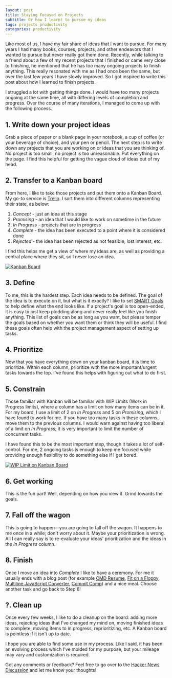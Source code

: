 ```yaml
---
layout: post
title: Staying Focused on Projects
subtitle: Or how I learnt to pursue my ideas
tags: projects productivity
categories: productivity
---
```


Like most of us, I have my fair share of ideas that I want to pursue. For many years I had many books, courses, projects, and other endeavors that I wanted to pursue but never really got them done. Recently, while talking to a friend about a few of my recent projects that I finished or came very close to finishing, he mentioned that he has too many ongoing projects to finish anything. This really resonated with me as I had once been the same, but over the last few years I have slowly improved. So I got inspired to write this post about how I learned to finish projects.

I struggled a lot with getting things done. I would have too many projects ongoing at the same time, all with differing levels of completion and progress. Over the course of many iterations, I managed to come up with the following process.

## 1. Write down your project ideas
Grab a piece of paper or a blank page in your notebook, a cup of coffee (or your beverage of choice), and your pen or pencil. The next step is to write down any projects that you are working on or ideas that you are thinking of. No project is too small, no project is too unreasonable. Put everything on the page. I find this helpful for getting the vague cloud of ideas out of my head.

## 2. Transfer to a Kanban board
From here, I like to take those projects and put them onto a Kanban Board. My go-to service is [Trello](https://trello.com/). I sort them into different columns representing their state, as below:
1. *Concept* - just an idea at this stage
2. *Promising* - an idea that I would like to work on sometime in the future
3. *In Progress* - projects that are in progress
4. *Complete* - the idea has been executed to a point where it is considered done
5. *Rejected* - the idea has been rejected as not feasible, lost interest, etc.

I find this helps me get a view of where my ideas are, as well as providing a central place where they sit, so I never lose an idea.

<p class="center">
    <a href="https://twitter.com/sonniesedge/status/913282229408866304">
        <img src="{{site.baseurl}}/img/2019-11-18-staying-focused/in-progress.png" alt="Kanban Board">
    </a>
</p>

## 3. Define
To me, this is the hardest step. Each idea needs to be defined. The goal of the idea is to execute on it, but what is it exactly? I like to set [SMART Goals](https://corporatefinanceinstitute.com/resources/knowledge/other/smart-goal/) to help define what the end looks like. If a project's goal is too open-ended, it is easy to just keep plodding along and never really feel like you finish anything. This list of goals can be as long as you want, but please temper the goals based on whether you want them or think they will be useful. I find these goals often help with the project management aspect of setting up tasks.

## 4. Prioritize
Now that you have everything down on your kanban board, it is time to prioritize. Within each column, prioritize with the more important/urgent tasks towards the top. I've found this helps with figuring out what to do first.

## 5. Constrain
Those familiar with Kanban will be familiar with WIP Limits (Work in Progress limits), where a column has a limit on how many items can be in it. For my board, I use a limit of 2 on *In Progress* and 5 on *Promising*, which I have found to work for me. If you have too many tasks in these columns, move them to the previous columns. I would warn against having too liberal of a limit on *In Progress*; it is very important to limit the number of concurrent tasks.

I have found this to be the most important step, though it takes a lot of self-control. For me, 2 ongoing tasks is enough to keep me focused while providing enough flexibility to do something else if I get bored.

<p class="center">
    <a href="https://twitter.com/sonniesedge/status/913282229408866304">
        <img src="{{site.baseurl}}/img/2019-11-18-staying-focused/wip-limit.png" alt="WIP Limit on Kanban Board">
    </a>
</p>

## 6. Get working
This is the fun part! Well, depending on how you view it. Grind towards the goals.

## 7. Fall off the wagon
This is going to happen—you are going to fall off the wagon. It happens to me once in a while; don't worry about it. Maybe your prioritization is wrong. All I can really say is to re-evaluate your ideas' prioritization and the ideas in the *In Progress* column.

## 8. Finish
Once I move an idea into *Complete* I like to have a ceremony. For me it usually ends with a blog post (for example [CMD Resume](https://brendonbody.blog/2019/01/07/cmd-resume/), [Fit on a Floppy](https://brendonbody.blog/2019/11/13/fit-on-a-floppy/), [Multiline JavaScript Converter](https://brendonbody.blog/2019/11/12/multiline-javascript-converter/), [Commit Comp](https://brendonbody.blog/2019/04/28/commit-competition/)) and a nice meal. Choose another task and go back to Step 6!

## ?. Clean up
Once every few weeks, I like to do a cleanup on the board: adding more ideas, rejecting ideas that I've changed my mind on, moving finished ideas to complete, moving items to in progress, reprioritizing, etc. A Kanban board is pointless if it isn't up to date.

I hope you are able to find some use in my process. Like I said, it has been an evolving process which I've molded for my purpose, but your mileage may vary and customization is required.

Got any comments or feedback? Feel free to go over to the [Hacker News Discussion](https://news.ycombinator.com/item?id=21559581) and let me know your thoughts!